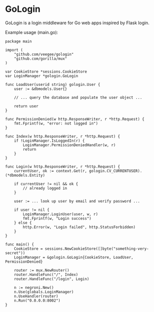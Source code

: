 GoLogin
=======

GoLogin is a login middleware for Go web apps inspired by Flask login.

Example usage (main.go):

	package main

	import (
		"github.com/veegee/gologin"
		"github.com/gorilla/mux"
	)

	var CookieStore *sessions.CookieStore
	var LoginManager *gologin.GoLogin

	func LoadUser(userid string) gologin.User {
		user := &dbmodels.User{}

		// ... query the database and populate the user object ...

		return user
	}

	func PermissionDenied(w http.ResponseWriter, r *http.Request) {
		fmt.Fprintf(w, "error: not logged in")
	}

	func Index(w http.ResponseWriter, r *http.Request) {
		if !LoginManager.IsLoggedIn(r) {
			LoginManager.PermissionDeniedHandler(w, r)
			return
		}
	}

	func Login(w http.ResponseWriter, r *http.Request) {
		currentUser, ok := context.Get(r, gologin.CV_CURRENTUSER).(*dbmodels.Entity)

		if currentUser != nil && ok {
			// already logged in
		}

		user := ... look up user by email and verify password ...

		if user != nil {
			LoginManager.LoginUser(user, w, r)
			fmt.Fprintf(w, "Login success")
		} else {
			http.Error(w, "Login failed", http.StatusForbidden)
		}
	}

	func main() {
		CookieStore = sessions.NewCookieStore([]byte("something-very-secret"))
		LoginManager = &gologin.GoLogin{CookieStore, LoadUser, PermissionDenied}

		router := mux.NewRouter()
		router.HandleFunc("/", Index)
		router.HandleFunc("/login", Login)

		n := negroni.New()
		n.Use(globals.LoginManager)
		n.UseHandler(router)
		n.Run("0.0.0.0:8002")
	}
